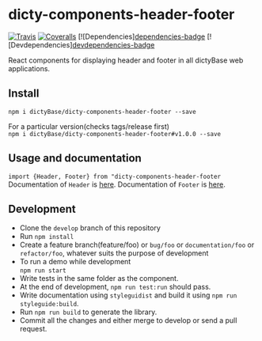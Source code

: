 # dicty-components-header-footer

[![Travis][build-badge]][build]
[![Coveralls][coveralls-badge]][coveralls]
[![Dependencies][dependencies-badge][dependencies]
[![Devdependencies][devdependencies-badge][devdependencies]

React components for displaying header and footer in all dictyBase web applications.

## Install
  ```npm i dictyBase/dicty-components-header-footer --save```

  For a particular version(checks tags/release first)  
  ```npm i dictyBase/dicty-components-header-footer#v1.0.0 --save```

## Usage and documentation
```import {Header, Footer} from "dicty-components-header-footer``` 
Documentation of `Header` is [here](https://dictybase.github.io/dicty-components-header-footer/#!/Header). 
Documentation of `Footer` is [here](https://dictybase.github.io/dicty-components-header-footer/#!/Footer).

## Development
+ Clone the `develop` branch of this repository  
+ Run `npm install`  
+ Create a feature branch(feature/foo) or `bug/foo` or `documentation/foo` or
  `refactor/foo`, whatever suits the purpose of development  
+ To run a demo while development  
  ```npm run start```
+ Write tests in the same folder as the component.  
+ At the end of development, ```npm run test:run``` should pass.  
+ Write documentation using `styleguidist` and build it using ```npm run styleguide:build```.  
+ Run ```npm run build``` to generate the library.  
+ Commit all the changes and either merge to develop or send a pull request.  

[build-badge]: https://travis-ci.org/dictyBase/dicty-components-header-footer.svg?branch=develop
[build]: https://travis-ci.org/dictyBase/dicty-components-header-footer

[coveralls-badge]: https://coveralls.io/repos/github/dictyBase/dicty-components-header-footer/badge.svg?branch=develop
[coveralls]: https://coveralls.io/github/dictyBase/dicty-components-header-footer?branch=develop

[dependencies]: https://david-dm.org/dictyBase/dicty-components-header-footer/update-packages
[dependencis-badge]: https://david-dm.org/dictyBase/dicty-components-header-footer/update-packages.svg

[devdependencies]: https://david-dm.org/dictyBase/dicty-components-header-footer/update-packages#info=devDependencies
[devdependencis-badge]: https://david-dm.org/dictyBase/dicty-components-header-footer/update-packages/dev-status.svg
